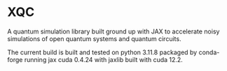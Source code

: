 # XQC
A quantum simulation library built ground up with JAX to accelerate noisy simulations of open quantum systems and
quantum circuits.

The current build is built and tested on python 3.11.8 packaged by conda-forge running jax cuda 0.4.24 with jaxlib built
with cuda 12.2.
